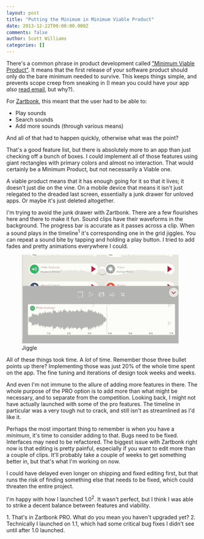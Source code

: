 ```yaml
---
layout: post
title: "Putting the Minimum in Minimum Viable Product"
date: 2013-12-22T00:00:00.000Z
comments: false
author: Scott Williams
categories: []
---
```

There's a common phrase in product development called <a href="http://en.wikipedia.org/wiki/Minimum_viable_product">"Minimum Viable Product"</a>. It means that the first release of your software product should only do the bare minimum needed to survive. This keeps things simple, and prevents scope creep from sneaking in (I mean you could have your app *also* <a href="http://www.catb.org/jargon/html/Z/Zawinskis-Law.html">read email</a>, but why?).

For <a href="https://itunes.apple.com/us/app/zartbonk/id727445952?ls=1&amp;mt=8">Zartbonk</a>, this meant that the user had to be able to:

 * Play sounds
 * Search sounds
 * Add more sounds (through various means)

And all of that had to happen quickly, otherwise what was the point?

That's a good feature list, but there is absolutely more to an app than just checking off a bunch of boxes. I could implement all of those features using giant rectangles with primary colors and almost no interaction. That would certainly be a Minimum Product, but not necessarily a Viable one. 

A viable product means that it has enough going for it so that it lives; it doesn't just die on the vine. On a mobile device that means it isn't just relegated to the dreaded last screen, essentially a junk drawer for unloved apps. Or maybe it's just deleted altogether. 

I'm trying to avoid the junk drawer with Zartbonk. There are a few flourishes here and there to make it fun. Sound clips have their waveforms in the background. The progress bar is accurate as it passes across a clip. When a sound plays in the timeline<sup>1</sup> it's corresponding one in the grid jiggles. You can repeat a sound bite by tapping and holding a play button. I tried to add fades and pretty animations everywhere I could. 

<figure>
    <img alt="Jiggle" src="./jiggle.gif">
    <figcaption>Jiggle</figcaption>
</figure>

All of these things took time. A *lot* of time. Remember those three bullet points up there? Implementing those was just 20% of the whole time spent on the app. The fine tuning and iterations of design took weeks and weeks.

And even I'm not immune to the allure of adding more features in there. The whole purpose of the PRO option is to add more than what might be necessary, and to separate from the competition. Looking back, I might not have actually launched with some of the pro features. The timeline in particular was a very tough nut to crack, and still isn't as streamlined as I'd like it.

Perhaps the most important thing to remember is when you have a *minimum*, it's time to consider adding to that. Bugs need to be fixed. Interfaces may need to be refactored. The biggest issue with Zartbonk right now is that editing is pretty painful, especially if you want to edit more than a couple of clips. It'll probably take a couple of weeks to get something better in, but that's what I'm working on now.

I could have delayed even longer on shipping and fixed editing first, but that runs the risk of finding something else that needs to be fixed, which could threaten the entire project.

I'm happy with how I launched 1.0<sup>2</sup>. It wasn't perfect, but I think I was able to strike a decent balance between features and viability.

<div class="footnotes">
1. That's in Zartbonk PRO. What do you mean you haven't upgraded yet?
2. Technically I launched on 1.1, which had some critical bug fixes I didn't see until after 1.0 launched.
</div>
